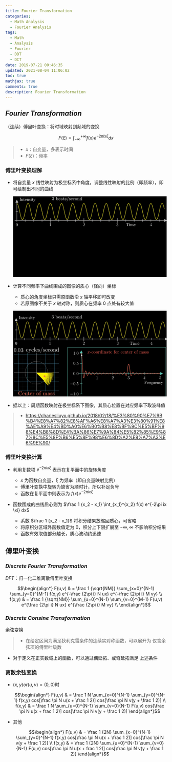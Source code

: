 ```yaml
---
title: Fourier Transformation
categories:
  - Math Analysis
  - Fourier Analysis
tags:
  - Math
  - Analysis
  - Fourier
  - DDT
  - DCT
date: 2019-07-21 00:46:35
updated: 2021-08-04 11:06:02
toc: true
mathjax: true
comments: true
description: Fourier Transformation
---
```


##  *Fourier Transformation*

（连续）傅里叶变换：将时域映射到频域的变换

$$
F(\xi) = \int_{-\infty}^{+\infty} f(x) e^{-2\pi ix \xi} dx
$$

> - $x$：自变量，多表示时间
> - $F(\xi)$：频率

### 傅里叶变换理解

-   将自变量 $x$ 线性映射为极坐标系中角度，调整线性映射的比例（即频率），即可绘制出不同的曲线

    ![fourier_cycling_with_different_frequency](imgs/fourier_cycling_with_different_frequency.gif)

-   计算不同频率下曲线围成的图像的质心（径向）坐标
    -   质心的角度坐标只需原函数沿 $x$ 轴平移即可改变
    -   若原图像不关于 $x$ 轴对称，则质心在频率 0 点处有较大值

    ![fourier_cycling_to_get_centroid](imgs/fourier_cycling_to_get_centroid.gif)

-   据以上：周期函数映射在极坐标系下图像，其质心位置在对应频率下取波峰值

> - <https://charlesliuyx.github.io/2018/02/18/%E3%80%90%E7%9B%B4%E8%A7%82%E8%AF%A6%E8%A7%A3%E3%80%91%E8%AE%A9%E4%BD%A0%E6%B0%B8%E8%BF%9C%E5%BF%98%E4%B8%8D%E4%BA%86%E7%9A%84%E5%82%85%E9%87%8C%E5%8F%B6%E5%8F%98%E6%8D%A2%E8%A7%A3%E6%9E%90/>

### 傅里叶变换计算

-   利用复数项 $e^{-2\pi ix \xi}$ 表示在复平面中的旋转角度
    -   $x$ 为函数自变量，$\xi$ 为频率（即自变量映射比例）
    -   傅里叶变换中旋转为缺省为顺时针，所以补足负号
    -   函数在复平面中则表示为 $f(x) e^{-2\pi ix \xi}$

-   函数围成的曲线质心则为 $\frac 1 {x_2 - x_1} \int_{x_1}^{x_2} f(x) e^{-2\pi ix \xi} dx$
    -   系数 $\frac 1 {x_2 - x_1}$ 将积分结果放缩回质心，可省略
    -   将原积分区域外函数值定为 0，积分上下限扩展至 $-\infty, \infty$ 不影响积分结果
    -   函数有效取值部分越长，质心波动约迅速

##  傅里叶变换

### *Discrete Fourier Transformation*

*DFT*：归一化二维离散傅里叶变换

$$\begin{align*}
F(u,v) & = \frac 1 {\sqrt{NM}} \sum_{x=0}^{N-1}
    \sum_{y=0}^{M-1} f(x,y) e^{-\frac {2\pi i} N ux}
    e^{-\frac {2\pi i} M vy} \\
f(x,y) & = \frac 1 {\sqrt{NM}} \sum_{u=0}^{N-1}
    \sum_{v=0}^{M-1} F(u,v) e^{\frac {2\pi i} N ux}
    e^{\frac {2\pi i} M vy} \\
\end{align*}$$

### *Discrete Consine Transformation*

余弦变换

> - 在给定区间为满足狄利克雷条件的连续实对称函数，可以展开为
    仅含余弦项的傅里叶级数

-   对于定义在正实数域上的函数，可以通过偶延拓、或奇延拓满足
    上述条件

### 离散余弦变换

-   $(x,y) or (u,v) = (0,0)$时

    $$\begin{align*}
    F(u,v) & = \frac 1 N \sum_{x=0}^{N-1} \sum_{y=0}^{N-1}
        f(x,y) cos[\frac \pi N u(x + \frac 1 2)]
        cos[\frac \pi N v(y + \frac 1 2)] \\
    f(x,y) & = \frac 1 N \sum_{u=0}^{N-1} \sum_{v=0}{N-1}
        F(u,v) cos[\frac \pi N u(x + frac 1 2)]
        cos[\frac \pi N v(y + \frac 1 2)]
    \end{align*}$$

-   其他

    $$\begin{align*}
    F(u,v) & = \frac 1 {2N} \sum_{x=0}^{N-1} \sum_{y=0}^{N-1}
        f(x,y) cos[\frac \pi N u(x + \frac 1 2)]
        cos[\frac \pi N v(y + \frac 1 2)] \\
    f(x,y) & = \frac 1 {2N} \sum_{u=0}^{N-1} \sum_{v=0}{N-1}
        F(u,v) cos[\frac \pi N u(x + frac 1 2)]
        cos[\frac \pi N v(y + \frac 1 2)]
    \end{align*}$$



